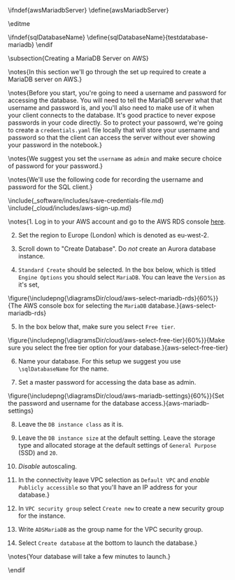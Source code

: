 \ifndef{awsMariadbServer}
\define{awsMariadbServer}

\editme

\ifndef{sqlDatabaseName}
  \define{sqlDatabaseName}{testdatabase-mariadb}
\endif

\subsection{Creating a MariaDB Server on AWS}


\notes{In this section we'll go through the set up required to create a MariaDB server on AWS.}

\notes{Before you start, you're going to need a username and password for accessing the database. You will need to tell the MariaDB server what that username and password is, and you'll also need to make use of it when your client connects to the database. It's good practice to never expose passwords in your code directly. So to protect your passowrd, we're going to create a `credentials.yaml` file locally that will store your username and password so that the client can access the server without ever showing your password in the notebook.}

\notes{We suggest you set the `username` as `admin` and make secure choice of password for your password.} 

\notes{We'll use the following code for recording the username and password for the SQL client.}

\include{_software/includes/save-credentials-file.md}
\include{_cloud/includes/aws-sign-up.md}

\notes{1. Log in to your AWS account and go to the AWS RDS console [here](https://console.aws.amazon.com/rds/home).

2. Set the region to Europe (London) which is denoted as eu-west-2. 

3. Scroll down to "Create Database". Do *not* create an Aurora database instance.

4. `Standard Create` should be selected. In the box below, which is titled `Engine Options` you should select `MariaDB`. You can leave the `Version` as it's set,

  \figure{\includepng{\diagramsDir/cloud/aws-select-mariadb-rds}{60%}}{The AWS console box for selecting the `MariaDB` database.}{aws-select-mariadb-rds}

5. In the box below that, make sure you select `Free tier`.

  \figure{\includepng{\diagramsDir/cloud/aws-select-free-tier}{60%}}{Make sure you select the free tier option for your database.}{aws-select-free-tier}

6. Name your database. For this setup we suggest you use `\sqlDatabaseName` for the name.

7. Set a master password for accessing the data base as admin.

  \figure{\includepng{\diagramsDir/cloud/aws-mariadb-settings}{60%}}{Set the password and username for the database access.}{aws-mariadb-settings}

8. Leave the `DB instance class` as it is.

8. Leave the `DB instance size` at the default setting. Leave the storage type and allocated storage at the default settings of `General Purpose` (SSD) and `20`.

9. *Disable* autoscaling.

10. In the connectivity leave VPC selection as `Default VPC` and *enable* `Publicly accessible` so that you'll have an IP address for your database.}

11. In `VPC security group` select `Create new` to create a new security group for the instance.
12. Write `ADSMariaDB` as the group name for the VPC security group.
 
12. Select `Create database` at the bottom to launch the database.} 

\notes{Your database will take a few minutes to launch.}

\endif
